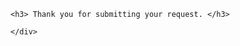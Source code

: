 
<div class="page-content">
     
    <h3> Thank you for submitting your request. </h3>
  
    </div>

